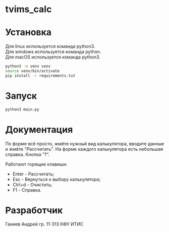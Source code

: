 # tvims_calc

# Установка
Для linux используется команда python3.  
Для windows используется команда python.  
Для macOS используется команда python3.  

```bash
python3 -m venv venv
source venv/bin/activate
pip install -r requirements.txt
```

# Запуск
```bash
python3 main.py
```

# Документация
По форме всё просто, жмёте нужный вид калькулятора, вводите данные и жмёте "Рассчитать".
На форме каждого калькулятора есть небольшая справка. Кнопка "?".

Работают горящие клавиши:
- Enter - Рассчитать;
- Esc - Вернуться к выбору калькулятора;
- Ctrl+d - Очистить;
- F1 - Справка.

# Разработчик
Ганиев Андрей гр. 11-313 КФУ ИТИС


